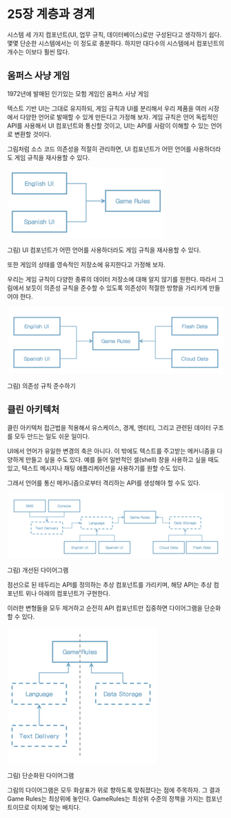 # 25장 계층과 경계

시스템 세 가지 컴포넌트(UI, 업무 규칙, 데이터베이스)로만 구성된다고 생각하기 쉽다. 몇몇 단순한 시스템에서는 이 정도로 충분하다. 하지만 대다수의 시스템에서 컴포넌트의 개수는 이보다 훨씬 많다.



## 움퍼스 사냥 게임

1972년에 발매된 인기있는 모험 게임인 움퍼스 사냥 게임

텍스트 기반 UI는 그대로 유지하되, 게임 규칙과 UI를 분리해서 우리 제품을 여러 시장에서 다양한 언어로 발매할 수 있게 만든다고 가정해 보자. 게임 규칙은 언어 독립적인 API를 사용해서 UI 컴포넌트와 통신할 것이고, UI는 API를 사람이 이해할 수 있는 언어로 변환할 것이다.

그림처럼 소스 코드 의존성을 적절히 관리하면, UI 컴포넌트가 어떤 언어를 사용하더라도 게임 규칙을 재사용할 수 있다.

<img src="images/image-20221009210112946.png" alt="image-20221009210112946" style="zoom:50%;" />

그림) UI 컴포넌트가 어떤 언어를 사용하더라도 게임 규칙을 재사용할 수 있다.

또한 게임의 상태를 영속적인 저장소에 유지한다고 가정해 보자.

우리는 게임 규칙이 다양한 종류의 데이터 저장소에 대해 알지 않기를 원한다. 따라서 그림에서 보듯이 의존성 규칙을 준수할 수 있도록 의존성이 적절한 방향을 가리키게 만들어야 한다.

<img src="images/image-20221009210842286.png" alt="image-20221009210842286" style="zoom:50%;" />

그림) 의존성 규칙 준수하기



## 클린 아키텍처

클린 아키텍처 접근법을 적용해서 유스케이스, 경계, 엔티티, 그리고 관련된 데이터 구조를 모두 만드는 일도 쉬운 일이다.

UI에서 언어가 유일한 변경의 축은 아니다. 이 밖에도 텍스트를 주고받는 메커니즘을 다양하게 만들고 싶을 수도 있다. 예를 들어 일반적인 셀(shell) 창을 사용하고 싶을 때도 있고, 텍스트 메시지나 채팅 애플리케이션을 사용하기를 원할 수도 있다.

그래서 언어를 통신 메커니즘으로부터 격리하는 API를 생성해야 할 수도 있다.

![image-20221009211121374](images/image-20221009211121374.png)

그림) 개선된 다이어그램

점선으로 된 테두리는 API를 정의하는 추상 컴포넌트를 가리키며, 해당 API는 추상 컴포넌트 위나 아래의 컴포넌트가 구현한다.

이러한 변형들을 모두 제거하고 순전히 API 컴포넌트만 집중하면 다이어그램을 단순화할 수 있다.

<img src="images/image-20221009211621246.png" alt="image-20221009211621246" style="zoom:50%;" />

그림) 단순화된 다이어그램

그림의 다이어그램은 모두 화살표가 위로 향하도록 맞춰졌다는 점에 주목하자. 그 결과 Game Rules는 최상위에 놓인다. GameRules는 최상위 수준의 정책을 가지는 컴포넌트이므로 이치에 맞는 배치다.





